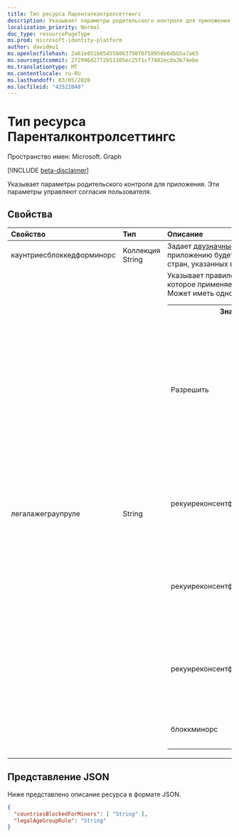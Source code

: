 ```yaml
---
title: Тип ресурса Паренталконтролсеттингс
description: Указывает параметры родительского контроля для приложения. Эти параметры управляют согласия пользователя.
localization_priority: Normal
doc_type: resourcePageType
ms.prod: microsoft-identity-platform
author: davidmu1
ms.openlocfilehash: 2a61e851b054556063798f6f58956b6dbb5a7a65
ms.sourcegitcommit: 272996d2772b51105ec25f1cf7482ecda3b74ebe
ms.translationtype: MT
ms.contentlocale: ru-RU
ms.lasthandoff: 03/05/2020
ms.locfileid: "42522048"
---
```

# <a name="parentalcontrolsettings-resource-type"></a>Тип ресурса Паренталконтролсеттингс

Пространство имен: Microsoft. Graph

[!INCLUDE [beta-disclaimer](../../includes/beta-disclaimer.md)]

Указывает параметры родительского контроля для приложения. Эти параметры управляют согласия пользователя.

## <a name="properties"></a>Свойства

| Свойство | Тип | Описание |
:---------------|:--------|:----------|
|каунтриесблоккедформинорс|Коллекция String| Задает [двузначные коды стран ISO](https://www.iso.org/iso-3166-country-codes.html). Доступ к приложению будет заблокирован для небольших стран из стран, указанных в этом списке.|
|легалажеграупруле| String | Указывает правило группы допустимых возрастов, которое применяется к пользователям приложения. Может иметь одно из следующих значений: <table><tr><th>Значение</th><th>Описание</th></tr><tr><td>Разрешить</td><td>Значение, используемое по умолчанию. Применяет юридическое минимальное значение. Это означает, что для второстепенных стран Европейского союза и Корее требуются разрешения родителей.</td></tr><tr><td>рекуиреконсентфорпривацисервицес</td><td>Указывает, что пользователь должен указать дату рождения для обеспечения соответствия правилам Коппа. </td></tr><tr><td>рекуиреконсентформинорс</td><td>Для более ранних версий, независимо от правил для стран, требуется согласие пользователя в течение 18 лет.</td></tr><tr><td>рекуиреконсентфоркидс</td><td>Для более ранних версий, независимо от правил для стран, требуется согласие на родителей в течение 14 лет.</td></tr><tr><td>блоккминорс</td><td>Блокирует небольшие из использования приложения.</td></tr></table> |

## <a name="json-representation"></a>Представление JSON
Ниже представлено описание ресурса в формате JSON.

<!--{
  "blockType": "resource",
  "@odata.type": "microsoft.graph.parentalControlSettings"
}-->
```json
{
  "countriesBlockedForMinors": [ "String" ],
  "legalAgeGroupRule": "String"
}

```
